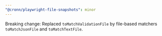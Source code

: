 ```yaml
---
"@cronn/playwright-file-snapshots": minor
---
```


Breaking change: Replaced `toMatchValidationFile` by file-based matchers `toMatchJsonFile` and `toMatchTextFile`.
